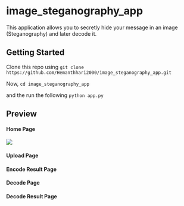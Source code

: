 # image_steganography_app

This application allows you to secretly hide your message in an image (Steganography) and later decode it.

## Getting Started

Clone this repo using `git clone https://github.com/Hemanthhari2000/image_steganography_app.git`

Now, `cd image_steganography_app`

and the run the following `python app.py`

## Preview

#### Home Page

![](static/home.png)

#### Upload Page

#### Encode Result Page

#### Decode Page

#### Decode Result Page
